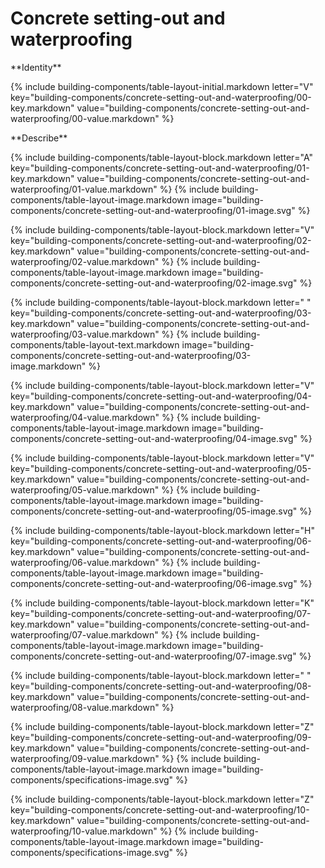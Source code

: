 <div data-role="collapsible" data-inset="false">
  <h1 class="cart-collapsible-div">Concrete setting-out and waterproofing</h1>

<dl>

<div markdown="1" class="building-components-title">
<span class="caps">**Identity**</span>
</div>

{% include building-components/table-layout-initial.markdown letter="V" key="building-components/concrete-setting-out-and-waterproofing/00-key.markdown" value="building-components/concrete-setting-out-and-waterproofing/00-value.markdown" %}

<div markdown="1" class="building-components-title">
<span class="caps">**Describe**</span>
</div>

{% include building-components/table-layout-block.markdown letter="A" key="building-components/concrete-setting-out-and-waterproofing/01-key.markdown" value="building-components/concrete-setting-out-and-waterproofing/01-value.markdown" %}
{% include building-components/table-layout-image.markdown image="building-components/concrete-setting-out-and-waterproofing/01-image.svg" %}

{% include building-components/table-layout-block.markdown letter="V" key="building-components/concrete-setting-out-and-waterproofing/02-key.markdown" value="building-components/concrete-setting-out-and-waterproofing/02-value.markdown"  %}
{% include building-components/table-layout-image.markdown image="building-components/concrete-setting-out-and-waterproofing/02-image.svg" %}

{% include building-components/table-layout-block.markdown letter=" " key="building-components/concrete-setting-out-and-waterproofing/03-key.markdown" value="building-components/concrete-setting-out-and-waterproofing/03-value.markdown"  %}
{% include building-components/table-layout-text.markdown image="building-components/concrete-setting-out-and-waterproofing/03-image.markdown" %}

{% include building-components/table-layout-block.markdown letter="V" key="building-components/concrete-setting-out-and-waterproofing/04-key.markdown" value="building-components/concrete-setting-out-and-waterproofing/04-value.markdown"  %}
{% include building-components/table-layout-image.markdown image="building-components/concrete-setting-out-and-waterproofing/04-image.svg" %}

{% include building-components/table-layout-block.markdown letter="V" key="building-components/concrete-setting-out-and-waterproofing/05-key.markdown" value="building-components/concrete-setting-out-and-waterproofing/05-value.markdown"  %}
{% include building-components/table-layout-image.markdown image="building-components/concrete-setting-out-and-waterproofing/05-image.svg" %}

{% include building-components/table-layout-block.markdown letter="H" key="building-components/concrete-setting-out-and-waterproofing/06-key.markdown" value="building-components/concrete-setting-out-and-waterproofing/06-value.markdown"  %}
{% include building-components/table-layout-image.markdown image="building-components/concrete-setting-out-and-waterproofing/06-image.svg" %}

{% include building-components/table-layout-block.markdown letter="K" key="building-components/concrete-setting-out-and-waterproofing/07-key.markdown" value="building-components/concrete-setting-out-and-waterproofing/07-value.markdown"  %}
{% include building-components/table-layout-image.markdown image="building-components/concrete-setting-out-and-waterproofing/07-image.svg" %}

{% include building-components/table-layout-block.markdown letter=" " key="building-components/concrete-setting-out-and-waterproofing/08-key.markdown" value="building-components/concrete-setting-out-and-waterproofing/08-value.markdown"  %}


{% include building-components/table-layout-block.markdown letter="Z" key="building-components/concrete-setting-out-and-waterproofing/09-key.markdown" value="building-components/concrete-setting-out-and-waterproofing/09-value.markdown"  %}
{% include building-components/table-layout-image.markdown image="building-components/specifications-image.svg" %}


{% include building-components/table-layout-block.markdown letter="Z" key="building-components/concrete-setting-out-and-waterproofing/10-key.markdown" value="building-components/concrete-setting-out-and-waterproofing/10-value.markdown"  %}
{% include building-components/table-layout-image.markdown image="building-components/specifications-image.svg" %}

</dl></div>